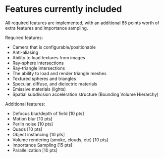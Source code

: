 # Features currently included

All required features are implemented, with an additional 85 points worth of extra features and importance sampling.

Required features:
- Camera that is configurable/positionable
- Anti-aliasing
- Ability to load textures from images
- Ray-sphere intersections
- Ray-triangle intersections
- The ability to load and render triangle meshes
- Textured spheres and triangles
- Specular, diffuse, and dielectric materials
- Emissive materials (lights)
- Spatial subdivision acceleration structure (Bounding Volume Hierarchy)

Additional features:
- Defocus blur/depth of field [10 pts]
- Motion blur [10 pts]
- Perlin noise [10 pts]
- Quads [10 pts]
- Object instancing [10 pts]
- Volume rendering (smoke, clouds, etc) [10 pts]
- Importance Sampling [15 pts]
- Parallelization [10 pts]